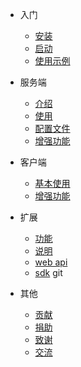 * 入门
  * [安装](install.md)
  * [启动](run.md)
  * [使用示例](example.md)
* 服务端
  * [介绍](introduction.md)
  * [使用](nps_use.md)
  * [配置文件](server_config.md)
  * [增强功能](nps_extend.md)

* 客户端

  * [基本使用](use.md)
  * [增强功能](npc_extend.md)

* 扩展

  * [功能](feature.md)
  * [说明](description.md)
  * [web api](api.md)
  * [sdk](npc_sdk.md)
git
* 其他

  * [贡献](contribute.md)
  * [捐助](donate.md)
  * [致谢](thanks.md)
  * [交流](discuss.md)
